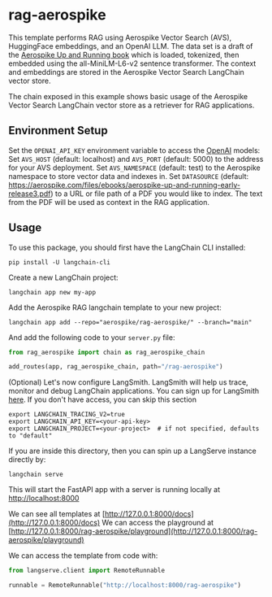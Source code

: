 # rag-aerospike

This template performs RAG using Aerospike Vector Search (AVS), HuggingFace embeddings, and an OpenAI LLM. The data set is a draft of the [Aerospike Up and Running book](https://aerospike.com/files/ebooks/aerospike-up-and-running-early-release3.pdf) which is loaded, tokenized, then embedded using the all-MiniLM-L6-v2 sentence transformer. The context and embeddings are stored in the Aerospike Vector Search LangChain vector store.

The chain exposed in this example shows basic usage of the Aerospike Vector Search LangChain vector store as a retriever for RAG applications.

## Environment Setup

Set the `OPENAI_API_KEY` environment variable to access the [OpenAI](https://platform.openai.com) models:
Set `AVS_HOST` (default: localhost) and `AVS_PORT` (default: 5000) to the address for your AVS deployment.
Set `AVS_NAMESPACE` (default: test) to the Aerospike namespace to store vector data and indexes in.
Set `DATASOURCE` (default: https://aerospike.com/files/ebooks/aerospike-up-and-running-early-release3.pdf) to a URL or file path of a PDF you would like to index. The text from the PDF will be used as context in the RAG application.

## Usage

To use this package, you should first have the LangChain CLI installed:

```shell
pip install -U langchain-cli
```

Create a new LangChain project:

```shell
langchain app new my-app
```

Add the Aerospike RAG langchain template to your new project:

```shell
langchain app add --repo="aerospike/rag-aerospike/" --branch="main"
```

And add the following code to your `server.py` file:
```python
from rag_aerospike import chain as rag_aerospike_chain

add_routes(app, rag_aerospike_chain, path="/rag-aerospike")
```

(Optional) Let's now configure LangSmith. 
LangSmith will help us trace, monitor and debug LangChain applications. 
You can sign up for LangSmith [here](https://smith.langchain.com/). 
If you don't have access, you can skip this section


```shell
export LANGCHAIN_TRACING_V2=true
export LANGCHAIN_API_KEY=<your-api-key>
export LANGCHAIN_PROJECT=<your-project>  # if not specified, defaults to "default"
```

If you are inside this directory, then you can spin up a LangServe instance directly by:

```shell
langchain serve
```

This will start the FastAPI app with a server is running locally at 
[http://localhost:8000](http://localhost:8000)

We can see all templates at [http://127.0.0.1:8000/docs](http://127.0.0.1:8000/docs)
We can access the playground at [http://127.0.0.1:8000/rag-aerospike/playground](http://127.0.0.1:8000/rag-aerospike/playground)  

We can access the template from code with:

```python
from langserve.client import RemoteRunnable

runnable = RemoteRunnable("http://localhost:8000/rag-aerospike")
```